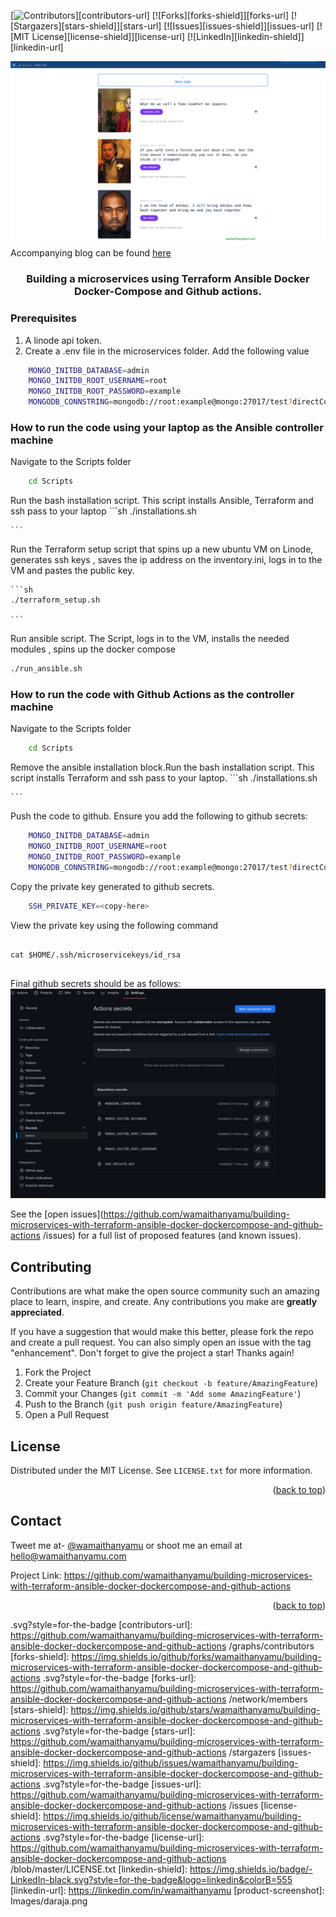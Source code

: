 <div id="top"></div>
<!--
*** Thanks for checking out the Best-README-Template. If you have a suggestion
*** that would make this better, please fork the repo and create a pull request
*** or simply open an issue with the tag "enhancement".
*** Don't forget to give the project a star!
*** Thanks again! Now go create something AMAZING! :D
-->



<!-- PROJECT SHIELDS -->
<!--
*** I'm using markdown "reference style" links for readability.
*** Reference links are enclosed in brackets [ ] instead of parentheses ( ).
*** See the bottom of this document for the declaration of the reference variables
*** for contributors-url, forks-url, etc. This is an optional, concise syntax you may use.
*** https://www.markdownguide.org/basic-syntax/#reference-style-links
-->
[![Contributors][contributors-shield]][contributors-url]
[![Forks][forks-shield]][forks-url]
[![Stargazers][stars-shield]][stars-url]
[![Issues][issues-shield]][issues-url]
[![MIT License][license-shield]][license-url]
[![LinkedIn][linkedin-shield]][linkedin-url]


<!-- PROJECT LOGO -->
![building-microservices-with-terraform-ansible-docker-dockercompose-and-github-actions](./Images/cover.png)
Accompanying blog can be found [here](https://wamaithanyamu.com/building-microservices-with-terraform-ansible-docker-dockercompose-and-github-actions
)
<div>
<h3 align="center">Building a microservices using Terraform Ansible Docker Docker-Compose and Github actions.
</h3>


</div>

<!-- GETTING STARTED -->
### Prerequisites

1. A linode api token. 
2. Create a .env file in the microservices folder. Add the following value

```sh
    MONGO_INITDB_DATABASE=admin
    MONGO_INITDB_ROOT_USERNAME=root
    MONGO_INITDB_ROOT_PASSWORD=example
    MONGODB_CONNSTRING=mongodb://root:example@mongo:27017/test?directConnection=true&authSource=admin&replicaSet=replicaset&retryWrites=true

```

### How to run the code using your laptop as the Ansible controller machine

Navigate to the Scripts folder
```sh
    cd Scripts
```

Run the bash installation script. This script installs Ansible, Terraform and ssh pass to your laptop
    ```sh
    ./installations.sh
    
    ```

Run the Terraform setup script that spins up a new ubuntu VM on Linode, generates ssh keys , saves the ip address on the inventory.ini, logs in to the VM and pastes the public key.

    ```sh
    ./terraform_setup.sh
    
    ```

Run ansible script. The Script, logs in to the VM, installs the needed modules , spins up the docker compose

   ```sh
  ./run_ansible.sh
   ```

### How to run the code with Github Actions as the controller machine

Navigate to the Scripts folder
```sh
    cd Scripts
```

Remove the ansible installation block.Run the bash installation script. This script installs Terraform and ssh pass to your laptop.
    ```sh
    ./installations.sh
    
    ```


Push the code to github. Ensure you add the following to github secrets:

```sh
    MONGO_INITDB_DATABASE=admin
    MONGO_INITDB_ROOT_USERNAME=root
    MONGO_INITDB_ROOT_PASSWORD=example
    MONGODB_CONNSTRING=mongodb://root:example@mongo:27017/test?directConnection=true&authSource=admin&replicaSet=replicaset&retryWrites=true

```
Copy the private key generated to github secrets. 

```sh
    SSH_PRIVATE_KEY=<copy-here>

```

View the private key using the following command

```ssh

cat $HOME/.ssh/microservicekeys/id_rsa
 
```

Final github secrets should be as follows:
![building-microservices-with-terraform-ansible-docker-dockercompose-and-github-actions](./Images//secrets.png)




See the [open issues](https://github.com/wamaithanyamu/building-microservices-with-terraform-ansible-docker-dockercompose-and-github-actions
/issues) for a full list of proposed features (and known issues).



<!-- CONTRIBUTING -->
## Contributing

Contributions are what make the open source community such an amazing place to learn, inspire, and create. Any contributions you make are **greatly appreciated**.

If you have a suggestion that would make this better, please fork the repo and create a pull request. You can also simply open an issue with the tag "enhancement".
Don't forget to give the project a star! Thanks again!

1. Fork the Project
2. Create your Feature Branch (`git checkout -b feature/AmazingFeature`)
3. Commit your Changes (`git commit -m 'Add some AmazingFeature'`)
4. Push to the Branch (`git push origin feature/AmazingFeature`)
5. Open a Pull Request


<!-- LICENSE -->
## License

Distributed under the MIT License. See `LICENSE.txt` for more information.
<p align="right">(<a href="#top">back to top</a>)</p>



<!-- CONTACT -->
## Contact
Tweet me at- [@wamaithanyamu](https://twitter.com/wamaithanyamu) or shoot me an email at hello@wamaithanyamu.com

Project Link: [https://github.com/wamaithanyamu/building-microservices-with-terraform-ansible-docker-dockercompose-and-github-actions
](https://github.com/wamaithanyamu/building-microservices-with-terraform-ansible-docker-dockercompose-and-github-actions
)

<p align="right">(<a href="#top">back to top</a>)</p>



<!-- MARKDOWN LINKS & IMAGES -->
<!-- https://www.markdownguide.org/basic-syntax/#reference-style-links -->
[contributors-shield]: https://img.shields.io/github/contributors/wamaithanyamu/building-microservices-with-terraform-ansible-docker-dockercompose-and-github-actions
.svg?style=for-the-badge
[contributors-url]: https://github.com/wamaithanyamu/building-microservices-with-terraform-ansible-docker-dockercompose-and-github-actions
/graphs/contributors
[forks-shield]: https://img.shields.io/github/forks/wamaithanyamu/building-microservices-with-terraform-ansible-docker-dockercompose-and-github-actions
.svg?style=for-the-badge
[forks-url]: https://github.com/wamaithanyamu/building-microservices-with-terraform-ansible-docker-dockercompose-and-github-actions
/network/members
[stars-shield]: https://img.shields.io/github/stars/wamaithanyamu/building-microservices-with-terraform-ansible-docker-dockercompose-and-github-actions
.svg?style=for-the-badge
[stars-url]: https://github.com/wamaithanyamu/building-microservices-with-terraform-ansible-docker-dockercompose-and-github-actions
/stargazers
[issues-shield]: https://img.shields.io/github/issues/wamaithanyamu/building-microservices-with-terraform-ansible-docker-dockercompose-and-github-actions
.svg?style=for-the-badge
[issues-url]: https://github.com/wamaithanyamu/building-microservices-with-terraform-ansible-docker-dockercompose-and-github-actions
/issues
[license-shield]: https://img.shields.io/github/license/wamaithanyamu/building-microservices-with-terraform-ansible-docker-dockercompose-and-github-actions
.svg?style=for-the-badge
[license-url]: https://github.com/wamaithanyamu/building-microservices-with-terraform-ansible-docker-dockercompose-and-github-actions
/blob/master/LICENSE.txt
[linkedin-shield]: https://img.shields.io/badge/-LinkedIn-black.svg?style=for-the-badge&logo=linkedin&colorB=555
[linkedin-url]: https://linkedin.com/in/wamaithanyamu
[product-screenshot]: Images/daraja.png

